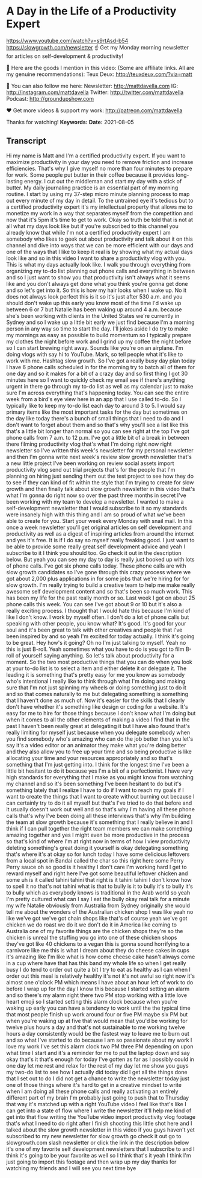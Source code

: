 # A Day in the Life of a Productivity Expert
https://www.youtube.com/watch?v=s9rtAsd-b54
https://slowgrowth.com/newsletter
☝️ Get my Monday morning newsletter for articles on self-development & productivity!

🙊 Here are the goods I mention in this video:
(Some are affiliate links. All are my genuine recommendations): 
Teux Deux: http://teuxdeux.com/?via=matt

💯 You can also follow me here:
Newsletter:  http://mattdavella.com
IG:  http://instagram.com/mattdavella
Twitter:  http://twitter.com/mattdavella
Podcast:  http://groundupshow.com

❤️ Get more videos & support my work:
http://patreon.com/mattdavella

Thanks for watching!
**Keywords:** 
**Date:** 2021-08-05

## Transcript
 Hi my name is Matt and I'm a certified productivity expert. If you want to maximize productivity in your day you need to remove friction and increase efficiencies. That's why I give myself no more than four minutes to prepare for work. Some people put butter in their coffee because it provides long-lasting energy. I cut out the middleman and start my day with a stick of butter. My daily journaling practice is an essential part of my morning routine. I start by using my 37-step micro minute planning process to map out every minute of my day in detail. To the untrained eye it's tedious but to a certified productivity expert it's my intellectual property that allows me to monetize my work in a way that separates myself from the competition and now that it's 5pm it's time to get to work. Okay so truth be told that is not at all what my days look like but if you're subscribed to this channel you already know that while I'm not a certified productivity expert I am somebody who likes to geek out about productivity and talk about it on this channel and dive into ways that we can be more efficient with our days and one of the ways that I like to keep it real is by showing what my actual days look like and so in this video I want to share a productivity vlog with you. This is what my days actually look like. I walk you through everything from organizing my to-do list planning out phone calls and everything in between and so I just want to show you that productivity isn't always what it seems like and you don't always get done what you think you're gonna get done and so let's get into it. So this is how my hair looks when I wake up. No it does not always look perfect this is it so it's just after 530 a.m. and you should don't wake up this early you know most of the time I'd wake up between 6 or 7 but Natalie has been waking up around 4 a.m. because she's been working with clients in the United States we're currently in Sydney and so I wake up a little bit early we just find because I'm a morning person in any way so time to start the day. I'll jokes aside I do try to make my mornings as easy as possible to build momentum so I typically prepare my clothes the night before work and I grind up my coffee the night before so I can start brewing right away. Sounds like you're on an airplane. I'm doing vlogs with say hi to YouTube. Mark, so tell people what it's like to work with me. Hashtag slow growth. So I've got a really busy day plan today I have 6 phone calls scheduled in for the morning try to batch all of them for one day and so it makes for a bit of a crazy day and so first thing I got 30 minutes here so I want to quickly check my email see if there's anything urgent in there go through my to-do list as well as my calendar just to make sure I'm across everything that's happening today. You can see the entire week from a bird's eye view here in an app that I use called to-do. So I typically like to keep my to-do list each day to around 3 to 5. I would say primary items like the most important tasks for the day but sometimes on the day like today there's a bunch of small things that I need to do and I don't want to forget about them and so that's why you'll see a list like this that's a little bit longer than normal so you can see right at the top I've got phone calls from 7 a.m. to 12 p.m. I've got a little bit of a break in between there filming productivity vlog that's what I'm doing right now right newsletter so I've written this week's newsletter for my personal newsletter and then I'm gonna write next week's review slow growth newsletter that's a new little project I've been working on review social assets import productivity vlog send out trial projects that's for the people that I'm planning on hiring just sending them out the test project to see how they do to see if they can kind of fit within the style that I'm trying to create for slow growth and then finally talk about slow growth newsletter in this video that's what I'm gonna do right now so over the past three months in secret I've been working with my team to develop a newsletter. I wanted to make a self-development newsletter that I would subscribe to it so my standards were insanely high with this thing and I am so proud of what we've been able to create for you. Start your week every Monday with snail mail. In this once a week newsletter you'll get original articles on self development and productivity as well as a digest of inspiring articles from around the internet and yes it's free. It is if I do say so myself really freaking good. I just want to be able to provide some really great self development advice and yeah I subscribe to it I think you should too. Go check it out in the description below. But yeah you can see my day to day is really just booked up with lots of phone calls. I've got six phone calls today. These phone calls are with slow growth candidates so I've gone through this crazy process where we got about 2,000 plus applications in for some jobs that we're hiring for for slow growth. I'm really trying to build a creative team to help me make really awesome self development content and so that's been so much work. This has been my life for the past really month or so. Last week I got on about 25 phone calls this week. You can see I've got about 9 or 10 but it's also a really exciting process. I thought that I would hate this because I'm kind of like I don't know. I work by myself often. I don't do a lot of phone calls but speaking with other people, you know what? It's good. It's good for your soul and it's been great to talk with other creatives and people that I've been inspired by and so yeah I'm excited for today actually. I think it's going to be great. Hey how's it going? Oh no I'm just talking to myself. Yeah no this is just B-roll. Yeah sometimes what you have to do is you got to film B-roll of yourself saying anything. So let's talk about productivity for a moment. So the two most productive things that you can do when you look at your to-do list is to select a item and either delete it or delegate it. The leading it is something that's pretty easy for me you know as somebody who's intentional I really like to think through what I'm doing and making sure that I'm not just spinning my wheels or doing something just to do it and so that comes naturally to me but delegating something is something that I haven't done as much of. Now it's easier for the skills that I clearly don't have whether it's something like design or coding for a website. It's easy for me to hire for those things because I don't know what I'm doing but when it comes to all the other elements of making a video I find that in the past I haven't been really great at delegating it but I have also found that's really limiting for myself just because when you delegate somebody when you find somebody who's amazing who can do the job better than you let's say it's a video editor or an animator they make what you're doing better and they also allow you to free up your time and so being productive is like allocating your time and your resources appropriately and so that's something that I'm just getting into. I think for the longest time I've been a little bit hesitant to do it because yes I'm a bit of a perfectionist. I have very high standards for everything that I make as you might know from watching my channel and so it's been something I've been hesitant to do but it's something lately that I realize I have to do if I want to reach my goals if I want to create the things that I want to create without burning out because I can certainly try to do it all myself but that's I've tried to do that before and it usually doesn't work out well and so that's why I'm having all these phone calls that's why I've been doing all these interviews that's why I'm building the team at slow growth because it's something that I really believe in and I think if I can pull together the right team members we can make something amazing together and yes I might even be more productive in the process so that's kind of where I'm at right now in terms of how I view productivity deleting something's great doing it yourself is okay delegating something that's where it's at okay so for lunch today I have some delicious leftovers from a local spot in Bandai called the char so this right here some Perry Perry sauce oh so good is it healthy I don't care I'm working hard I get to reward myself and right here I've got some beautiful leftover chicken and some uh is it called tahini tahini that right is it tahini tahini I don't know how to spell it no that's not tahini what is that to bully is it to bully it's to bully it's to bully which as everybody knows is traditional in the Arab world so yeah I'm pretty cultured what can I say I eat the bully okay real talk for a minute my wife Natalie obviously from Australia from Sydney originally she would tell me about the wonders of the Australian chicken shop I was like yeah no like we've got we've got chain shops like that's of course yeah we've got chicken we do roast we do it we don't do it in America like coming to Australia one of my favorite things are the chicken shops they're so the chicken is unreal the stuffing you go into one of these chicken shops they've got like 40 chickens to a vegan this is gonna sound horrifying to a carnivore like me this is what I dream about they do cheese cakes in cups it's amazing like I'm like what is how come cheese cake hasn't always come in a cup where have that has this band my whole life so when I get really busy I do tend to order out quite a bit I try to eat as healthy as I can when I order out this meal is relatively healthy it's not it's not awful so right now it's almost one o'clock PM which means I have about an hour left of work to do before I wrap up for the day I know this because I started setting an alarm and so there's my alarm right there two PM stop working with a little love heart emoji so I started setting this alarm clock because when you're waking up early you can have a tendency to work until the the typical time that most people finish up work around four or five PM maybe six PM but when you're waking up at five that would mean that you'd be working for twelve plus hours a day and that's not sustainable to me working twelve hours a day consistently would be the fastest way to leave me to burn out and so what I've started to do because I am so passionate about my work I love my work I've set this alarm clock two PM three PM depending on upon what time I start and it's a reminder for me to put the laptop down and say okay that's it that's enough for today I've gotten as far as I possibly could in one day let me rest and relax for the rest of my day let me show you guys my two-do list to see how I actually did today did I get all the things done that I set out to do I did not get a chance to write the newsletter today just one of those things where it's hard to get in a creative mindset to write when I am doing all these phone calls and really activating an entirely different part of my brain I'm probably just going to push that to Thursday that way it's matched up with a right YouTube video I feel like that's like I can get into a state of flow where I write the newsletter it'll help me kind of get into that flow writing the YouTube video import productivity vlog footage that's what I need to do right after I finish shooting this little shot here and I talked about the slow growth newsletter in this video if you guys haven't yet subscribed to my new newsletter for slow growth go check it out go to slowgrowth.com slash newsletter or click the link in the description below it's one of my favorite self development newsletters that I subscribe to and I think it's going to be your favorite as well so I think that's it yeah I think I'm just going to import this footage and then wrap up my day thanks for watching my friends and I will see you next time bye
